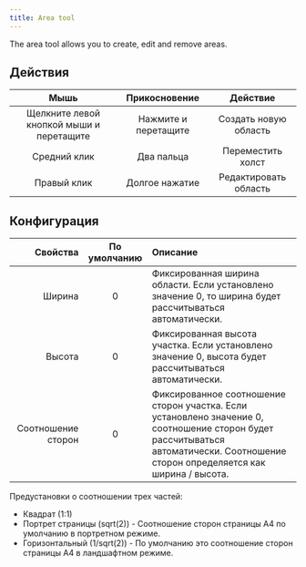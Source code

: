 ```yaml
---
title: Area tool
---
```


The area tool allows you to create, edit and remove areas.

## Действия

|                   Мышь                   |     Прикосновение    |        Действие       |
| :--------------------------------------: | :------------------: | :-------------------: |
| Щелкните левой кнопкой мыши и перетащите | Нажмите и перетащите | Создать новую область |
|               Средний клик               |      Два пальца      |   Переместить холст   |
|                Правый клик               |    Долгое нажатие    | Редактировать область |

## Конфигурация

|           Свойства | По умолчанию | Описание                                                                                                                                                                                                                           |
| -----------------: | :----------: | :--------------------------------------------------------------------------------------------------------------------------------------------------------------------------------------------------------------------------------- |
|             Ширина |       0      | Фиксированная ширина области. Если установлено значение 0, то ширина будет рассчитываться автоматически.                                                                                           |
|             Высота |       0      | Фиксированная высота участка. Если установлено значение 0, высота будет рассчитываться автоматически.                                                                                              |
| Соотношение сторон |       0      | Фиксированное соотношение сторон участка. Если установлено значение 0, соотношение сторон будет рассчитываться автоматически. Соотношение сторон определяется как ширина / высота. |

Предустановки о соотношении трех частей:

- Квадрат (1:1)
- Портрет страницы (sqrt(2)) - Соотношение сторон страницы A4 по умолчанию в портретном режиме.
- Горизонтальный (1/sqrt(2)) - По умолчанию это соотношение сторон страницы A4 в ландшафтном режиме.
